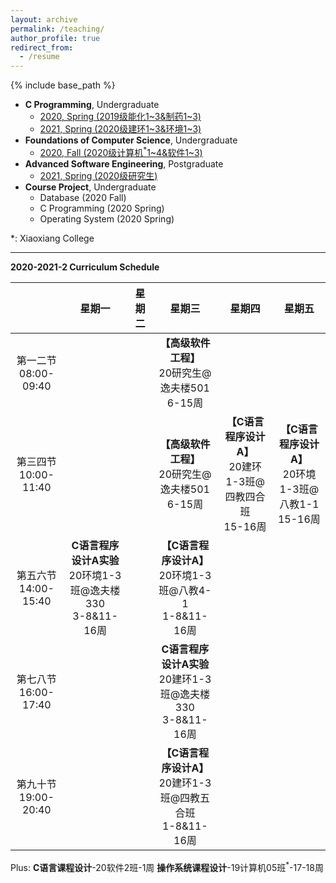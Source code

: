 ```yaml
---
layout: archive
permalink: /teaching/
author_profile: true
redirect_from:
  - /resume
---
```


{% include base_path %}

* **C Programming**, Undergraduate
  * [2020, Spring (2019级能化1~3&制药1~3)](http://guoshengkang.github.io/teaching/2020-spring-c-programming)
  * [2021, Spring (2020级建环1~3&环境1~3)](http://guoshengkang.github.io/teaching/2021-spring-c-programming)
* **Foundations of Computer Science**, Undergraduate
  * [2020, Fall (2020级计算机<sup>\*</sup>1~4&软件1~3)](http://guoshengkang.github.io/teaching/2020-fall-foundations-of-computer-science)
* **Advanced Software Engineering**, Postgraduate
  * [2021, Spring (2020级研究生)](http://guoshengkang.github.io/teaching/2021-spring-advanced-software-engineering)
* **Course Project**, Undergraduate
  * Database (2020 Fall)
  * C Programming (2020 Spring)
  * Operating System (2020 Spring)

\*: Xiaoxiang College
- - -

**2020-2021-2 Curriculum Schedule**

|        |星期一|星期二|星期三|星期四|星期五|
| :----: | :----: | :----: | :----: | :----: | :----: |
|第一二节<br>08:00-09:40|	|	|**【高级软件工程】**<br>20研究生@逸夫楼501<br>6-15周|	 |	|
|第三四节<br>10:00-11:40|	|	|**【高级软件工程】**<br>20研究生@逸夫楼501<br>6-15周|**【C语言程序设计A】**<br>20建环1-3班@四教四合班<br>15-16周|**【C语言程序设计A】**<br>20环境1-3班@八教1-1<br>15-16周|
|第五六节<br>14:00-15:40|**C语言程序设计A实验**<br>20环境1-3班@逸夫楼330<br>3-8&11-16周|	 |**【C语言程序设计A】**<br>20环境1-3班@八教4-1<br>1-8&11-16周|	 |	|
|第七八节<br>16:00-17:40|	|	 |**C语言程序设计A实验**<br>20建环1-3班@逸夫楼330<br>3-8&11-16周| 	|	|
|第九十节<br>19:00-20:40|	|	|**【C语言程序设计A】**<br>20建环1-3班@四教五合班<br>1-8&11-16周|	 |	|

Plus: **C语言课程设计**-20软件2班-1周    **操作系统课程设计**-19计算机05班<sup>\*</sup>-17-18周